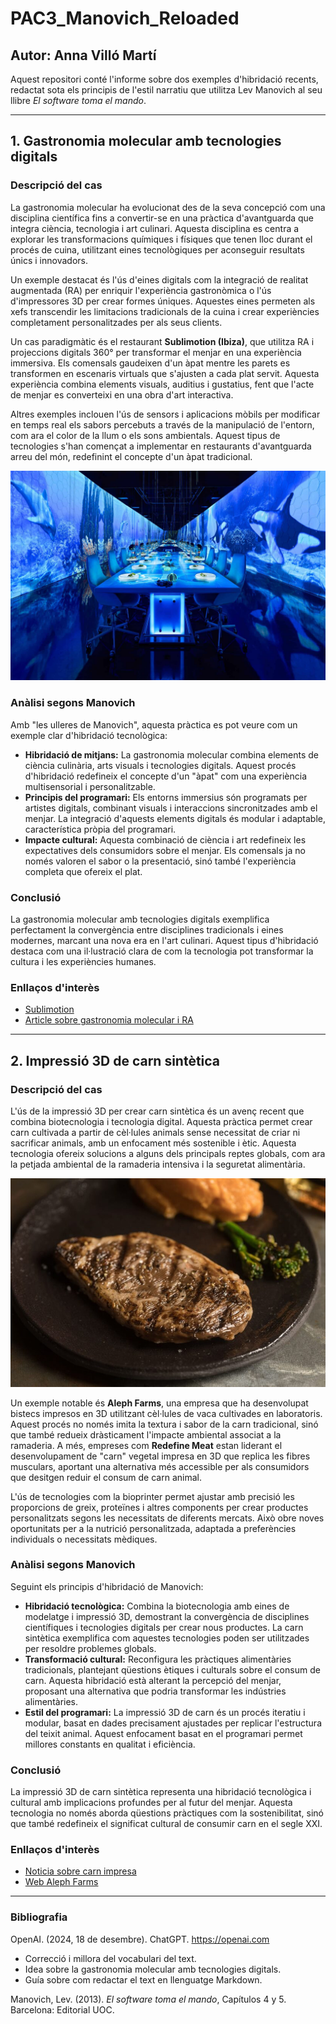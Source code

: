 # PAC3_Manovich_Reloaded

## Autor: Anna Villó Martí

Aquest repositori conté l'informe sobre dos exemples d'hibridació recents, redactat sota els principis de l'estil narratiu que utilitza Lev Manovich al seu llibre *El software toma el mando*. 

---

## 1. Gastronomia molecular amb tecnologies digitals

### **Descripció del cas**
La gastronomia molecular ha evolucionat des de la seva concepció com una disciplina científica fins a convertir-se en una pràctica d'avantguarda que integra ciència, tecnologia i art culinari. Aquesta disciplina es centra a explorar les transformacions químiques i físiques que tenen lloc durant el procés de cuina, utilitzant eines tecnològiques per aconseguir resultats únics i innovadors.

Un exemple destacat és l'ús d'eines digitals com la integració de realitat augmentada (RA) per enriquir l'experiència gastronòmica o l'ús d'impressores 3D per crear formes úniques. Aquestes eines permeten als xefs transcendir les limitacions tradicionals de la cuina i crear experiències completament personalitzades per als seus clients.

Un cas paradigmàtic és el restaurant **Sublimotion (Ibiza)**, que utilitza RA i projeccions digitals 360° per transformar el menjar en una experiència immersiva. Els comensals gaudeixen d'un àpat mentre les parets es transformen en escenaris virtuals que s'ajusten a cada plat servit. Aquesta experiència combina elements visuals, auditius i gustatius, fent que l'acte de menjar es converteixi en una obra d'art interactiva.

Altres exemples inclouen l'ús de sensors i aplicacions mòbils per modificar en temps real els sabors percebuts a través de la manipulació de l'entorn, com ara el color de la llum o els sons ambientals. Aquest tipus de tecnologies s'han començat a implementar en restaurants d'avantguarda arreu del món, redefinint el concepte d'un àpat tradicional.

![Restaurant Sublimotion](https://github.com/annavm12/PAC3_Manovich_Reloaded/blob/main/sublimotion-welcome-to-ibiza-jpg2_-scaled-1.jpg)

### **Anàlisi segons Manovich**
Amb "les ulleres de Manovich", aquesta pràctica es pot veure com un exemple clar d'hibridació tecnològica:

- **Hibridació de mitjans:** La gastronomia molecular combina elements de ciència culinària, arts visuals i tecnologies digitals. Aquest procés d'hibridació redefineix el concepte d'un "àpat" com una experiència multisensorial i personalitzable.
- **Principis del programari:** Els entorns immersius són programats per artistes digitals, combinant visuals i interaccions sincronitzades amb el menjar. La integració d'aquests elements digitals és modular i adaptable, característica pròpia del programari.
- **Impacte cultural:** Aquesta combinació de ciència i art redefineix les expectatives dels consumidors sobre el menjar. Els comensals ja no només valoren el sabor o la presentació, sinó també l'experiència completa que ofereix el plat.

### **Conclusió**
La gastronomia molecular amb tecnologies digitals exemplifica perfectament la convergència entre disciplines tradicionals i eines modernes, marcant una nova era en l'art culinari. Aquest tipus d'hibridació destaca com una il·lustració clara de com la tecnologia pot transformar la cultura i les experiències humanes.

### **Enllaços d'interès**
- [Sublimotion](https://www.sublimotionibiza.com/)
- [Article sobre gastronomia molecular i RA](https://www.xataka.com/magnet/restaurante-caro-mundo-esta-ibiza-cenar-cuesta-sueldo-compartes-mesa-12-personas)

---

## 2. Impressió 3D de carn sintètica

### **Descripció del cas**
L'ús de la impressió 3D per crear carn sintètica és un avenç recent que combina biotecnologia i tecnologia digital. Aquesta pràctica permet crear carn cultivada a partir de cèl·lules animals sense necessitat de criar ni sacrificar animals, amb un enfocament més sostenible i ètic. Aquesta tecnologia ofereix solucions a alguns dels principals reptes globals, com ara la petjada ambiental de la ramaderia intensiva i la seguretat alimentària.

![Bistec imprès en 3D per Aleph Farms](https://github.com/annavm12/PAC3_Manovich_Reloaded/blob/main/Aleph-Farms-828x548.jpg)

Un exemple notable és **Aleph Farms**, una empresa que ha desenvolupat bistecs impresos en 3D utilitzant cèl·lules de vaca cultivades en laboratoris. Aquest procés no només imita la textura i sabor de la carn tradicional, sinó que també redueix dràsticament l'impacte ambiental associat a la ramaderia. A més, empreses com **Redefine Meat** estan liderant el desenvolupament de "carn" vegetal impresa en 3D que replica les fibres musculars, aportant una alternativa més accessible per als consumidors que desitgen reduir el consum de carn animal.

L'ús de tecnologies com la bioprinter permet ajustar amb precisió les proporcions de greix, proteïnes i altres components per crear productes personalitzats segons les necessitats de diferents mercats. Això obre noves oportunitats per a la nutrició personalitzada, adaptada a preferències individuals o necessitats mèdiques.

### **Anàlisi segons Manovich**
Seguint els principis d'hibridació de Manovich:

- **Hibridació tecnològica:** Combina la biotecnologia amb eines de modelatge i impressió 3D, demostrant la convergència de disciplines científiques i tecnologies digitals per crear nous productes. La carn sintètica exemplifica com aquestes tecnologies poden ser utilitzades per resoldre problemes globals.
- **Transformació cultural:** Reconfigura les pràctiques alimentàries tradicionals, plantejant qüestions ètiques i culturals sobre el consum de carn. Aquesta hibridació està alterant la percepció del menjar, proposant una alternativa que podria transformar les indústries alimentàries.
- **Estil del programari:** La impressió 3D de carn és un procés iteratiu i modular, basat en dades precisament ajustades per replicar l'estructura del teixit animal. Aquest enfocament basat en el programari permet millores constants en qualitat i eficiència.

### **Conclusió**
La impressió 3D de carn sintètica representa una hibridació tecnològica i cultural amb implicacions profundes per al futur del menjar. Aquesta tecnologia no només aborda qüestions pràctiques com la sostenibilitat, sinó que també redefineix el significat cultural de consumir carn en el segle XXI.

### **Enllaços d'interès**
- [Noticia sobre carn impresa](https://thefoodtech.com/tecnologia-de-los-alimentos/innovaciones-en-la-produccion-de-carne-cultivo-celular-impresion-3d-y-otras-alternativas/)
- [Web Aleph Farms](https://aleph-farms.com/)

---

### **Bibliografia**
OpenAI. (2024, 18 de desembre). ChatGPT. https://openai.com
- Correcció i millora del vocabulari del text.
- Idea sobre la gastronomia molecular amb tecnologies digitals.
- Guía sobre com redactar el text en llenguatge Markdown.

Manovich, Lev. (2013). *El software toma el mando*, Capítulos 4 y 5. Barcelona: Editorial UOC.

